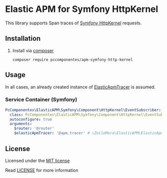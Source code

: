 # Elastic APM for Symfony HttpKernel

This library supports Span traces of [Symfony HttpKernel](https://github.com/symfony/http-kernel) requests.

## Installation

1) Install via [composer](https://getcomposer.org/)

    ```shell script
    composer require pccomponentes/apm-symfony-http-kernel
    ```

## Usage

In all cases, an already created instance of [ElasticApmTracer](https://github.com/zoilomora/elastic-apm-agent-php) is assumed.

### Service Container (Symfony)

```yaml
PcComponentes\ElasticAPM\Symfony\Component\HttpKernel\EventSubscriber:
  class: PcComponentes\ElasticAPM\Symfony\Component\HttpKernel\EventSubscriber
  autoconfigure: true
  arguments:
    $router: '@router'
    $elasticApmTracer: '@apm.tracer' # \ZoiloMora\ElasticAPM\ElasticApmTracer instance.
```

## License
Licensed under the [MIT license](http://opensource.org/licenses/MIT)

Read [LICENSE](LICENSE) for more information
